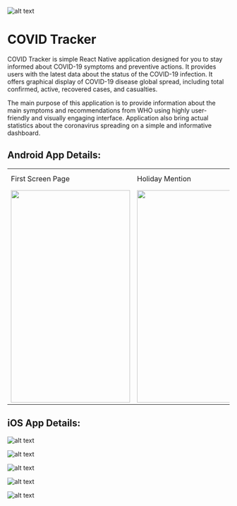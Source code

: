 

![alt text](https://github.com/NishadHameed1982/RN_CovidTracker/blob/master/docs/mycovidtracker_featureimage_001.png)


# COVID Tracker 


COVID Tracker is simple React Native application designed for you to stay informed about COVID-19 symptoms and preventive actions. It provides users with the latest data about the status of the COVID-19 infection. It offers graphical display of COVID-19 disease global spread, including total confirmed, active, recovered cases, and casualties.

The main purpose of this application is to provide information about the main symptoms and recommendations from WHO using highly user-friendly and visually engaging interface. Application also bring actual statistics about the coronavirus spreading on a simple and informative dashboard.


## Android App Details:

<table>
  <tr>
    <td>First Screen Page</td>
     <td>Holiday Mention</td>
     <td>Present day in purple and selected day in pink</td>
  </tr>
  <tr>
    <td><img src="https://github.com/NishadHameed1982/RN_CovidTracker/blob/master/docs/cvdtracker_001.png" width=270 height=480></td>
    <td><img src="https://github.com/NishadHameed1982/RN_CovidTracker/blob/master/docs/cvdtracker_002.png" width=270 height=480></td>
    <td><img src="https://github.com/NishadHameed1982/RN_CovidTracker/blob/master/docs/cvdtracker_003.png" width=270 height=480></td>
  </tr>
 </table>





## iOS App Details:


![alt text](https://github.com/NishadHameed1982/RN_CovidTracker/blob/master/docs/iPhoneXSMax_001.png)

![alt text](https://github.com/NishadHameed1982/RN_CovidTracker/blob/master/docs/iPhoneXSMax_002.png)

![alt text](https://github.com/NishadHameed1982/RN_CovidTracker/blob/master/docs/iPhoneXSMax_003.png)

![alt text](https://github.com/NishadHameed1982/RN_CovidTracker/blob/master/docs/iPhoneXSMax_004.png)

![alt text](https://github.com/NishadHameed1982/RN_CovidTracker/blob/master/docs/iPhoneXSMax_005.png)




